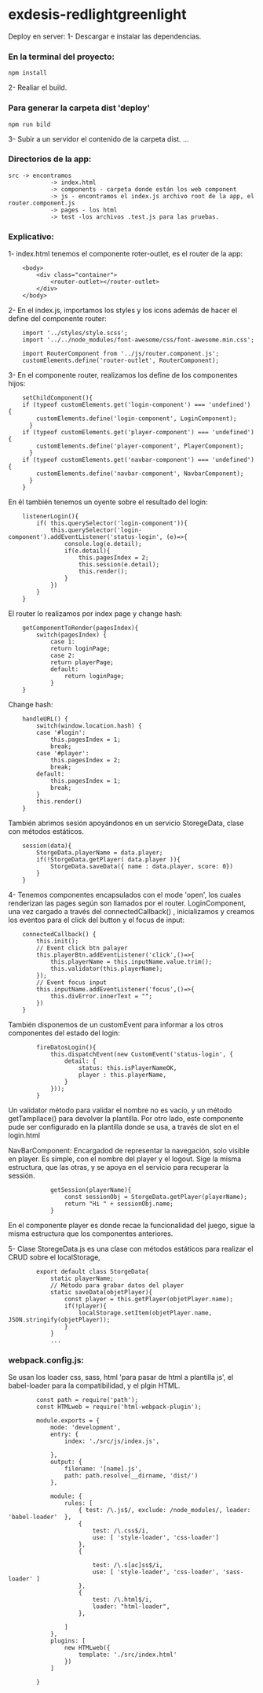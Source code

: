 # exdesis-redlightgreenlight

Deploy en server:
1- Descargar e instalar las dependencias.
### En la terminal del proyecto:
    npm install
2- Realiar el build.
### Para generar la carpeta dist 'deploy'
    npm run bild
3- Subir a un servidor el contenido de la carpeta dist.
    ...
### Directorios de la app:
    src -> encontramos
                -> index.html 
                -> components - carpeta donde están los web component
                -> js - encontramos el index.js archivo root de la app, el router.component.js
                -> pages - los html
                -> test -los archivos .test.js para las pruebas.
### Explicativo:
1- index.html tenemos el componente  roter-outlet, es el router de la app:
        
        <body>
            <div class="container">
                <router-outlet></router-outlet>
            </div>
        </body>

2- En el index.js, importamos los styles y los icons además de hacer el define del componente router:

        import '../styles/style.scss';
        import '../../node_modules/font-awesome/css/font-awesome.min.css';

        import RouterComponent from '../js/router.component.js';
        customElements.define('router-outlet', RouterComponent);

3- En el componente router, realizamos los define de los componentes hijos:
        
        setChildComponent(){
        if (typeof customElements.get('login-component') === 'undefined') {
            customElements.define('login-component', LoginComponent);
          }
        if (typeof customElements.get('player-component') === 'undefined') {
            customElements.define('player-component', PlayerComponent);
          }
        if (typeof customElements.get('navbar-component') === 'undefined') {
            customElements.define('navbar-component', NavbarComponent);
          }
        }

En él también tenemos un oyente sobre el resultado del login:

        listenerLogin(){
            if( this.querySelector('login-component')){
                this.querySelector('login-component').addEventListener('status-login', (e)=>{
                    console.log(e.detail);
                    if(e.detail){
                        this.pagesIndex = 2;
                        this.session(e.detail);
                        this.render();
                    }
                })
            }
        }

El router lo realizamos por index page y change hash:

        getComponentToRender(pagesIndex){
            switch(pagesIndex) {
                case 1:
                return loginPage;
                case 2:
                return playerPage;
                default:
                    return loginPage;
                }
        }

Change hash:

        handleURL() {
            switch(window.location.hash) {
            case '#login':
                this.pagesIndex = 1;
                break;
            case '#player':
                this.pagesIndex = 2;
                break;
            default:
                this.pagesIndex = 1;
                break;
            }
            this.render()
        }
    
También abrimos sesión apoyándonos en un servicio StoregeData, clase con métodos estáticos.

        session(data){
            StorgeData.playerName = data.player;
            if(!StorgeData.getPlayer( data.player )){
                StorgeData.saveData({ name : data.player, score: 0})
            }
        }

4- Tenemos componentes encapsulados con el mode 'open', los cuales renderizan las pages según son llamados por el router.
LoginComponent, una vez cargado a través del  connectedCallback() , inicializamos y creamos los eventos para el click del button y el focus de input:

        connectedCallback() {
            this.init();
            // Event click btn palayer
            this.playerBtn.addEventListener('click',()=>{
                this.playerName = this.inputName.value.trim();
                this.validator(this.playerName);
            });
            // Event focus input
            this.inputName.addEventListener('focus',()=>{
                this.divError.innerText = "";
            })
        }

También disponemos de un customEvent para informar a los otros componentes del estado del login:
            
            fireDatosLogin(){
                this.dispatchEvent(new CustomEvent('status-login', {
                    detail: {
                        status: this.isPlayerNameOK,
                        player : this.playerName,
                    }
                }));
            }
  
  Un validator método para validar el nombre no es vacío, y un método getTampllace() para devolver la plantilla.
  Por otro lado, este componente pude ser configurado en la plantilla donde se usa, a través de slot en el login.html
        
        
  NavBarComponent: Encargadod de representar la navegación, solo visible en player.
  Es simple, con el nombre del player y el logout. Sige la misma estructura, que las otras, y 
  se apoya en el servicio para recuperar la sessión.

                getSession(playerName){
                    const sessionObj = StorgeData.getPlayer(playerName);
                    return "Hi " + sessionObj.name;
                }
        
   En el componente player es donde recae la funcionalidad del juego, sigue la misma estructura que los
   componentes anteriores.

   5- Clase  StoregeData.js es una clase con métodos estáticos para realizar el CRUD sobre el localStorage,
            
            export default class StorgeData{
                static playerName;
                // Método para grabar datos del player
                static saveData(objetPlayer){
                    const player = this.getPlayer(objetPlayer.name);
                    if(!player){
                        localStorage.setItem(objetPlayer.name, JSON.stringify(objetPlayer));
                    }
                }
                ...
  
  ### webpack.config.js:
  Se usan los loader css, sass, html 'para pasar de html a plantilla js', el babel-loader para la compatibilidad, y el plgin HTML.
            
            const path = require('path');
            const HTMLweb = require('html-webpack-plugin');

            module.exports = {
                mode: 'development',
                entry: { 
                    index: './src/js/index.js',

                },
                output: {
                    filename: '[name].js',
                    path: path.resolve(__dirname, 'dist/')
                },

                module: {
                    rules: [
                        { test: /\.js$/, exclude: /node_modules/, loader: 'babel-loader'  },
                        {
                            test: /\.css$/i,
                            use: [ 'style-loader', 'css-loader']
                        },
                        {   

                            test: /\.s[ac]ss$/i, 
                            use: [ 'style-loader', 'css-loader', 'sass-loader' ]
                        },
                        {
                            test: /\.html$/i,
                            loader: "html-loader",
                        },

                    ]
                },
                plugins: [
                    new HTMLweb({
                        template: './src/index.html'
                    })
                ]

            }
  
  
        
       


